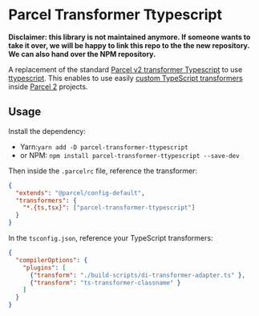 Parcel Transformer Ttypescript
==============================
**Disclaimer: this library is not maintained anymore. If someone wants to take it over, we will be happy to link this repo to the the new repository. We can also hand over the NPM repository.**

A replacement of the standard [Parcel v2 transformer Typescript](https://v2.parceljs.org/languages/typescript/#typescript's-tsc)
to use [ttypescript](https://github.com/cevek/ttypescript).
This enables to use easily [custom TypeScript transformers](https://dev.doctorevidence.com/how-to-write-a-typescript-transform-plugin-fc5308fdd943) inside [Parcel 2](https://v2.parceljs.org/) projects.

Usage
-----
Install the dependency:
- Yarn:`yarn add -D parcel-transformer-ttypescript`
- or NPM: `npm install parcel-transformer-ttypescript --save-dev`

Then inside the `.parcelrc` file, reference the transformer:
```json
{
  "extends": "@parcel/config-default",
  "transformers": {
    "*.{ts,tsx}": ["parcel-transformer-ttypescript"]
  }
}
```

In the `tsconfig.json`, reference your TypeScript transformers:
```json
{
  "compilerOptions": {
    "plugins": [
      {"transform": "./build-scripts/di-transformer-adapter.ts" },
      {"transform": "ts-transformer-classname" }
    ]
  }
}
```

